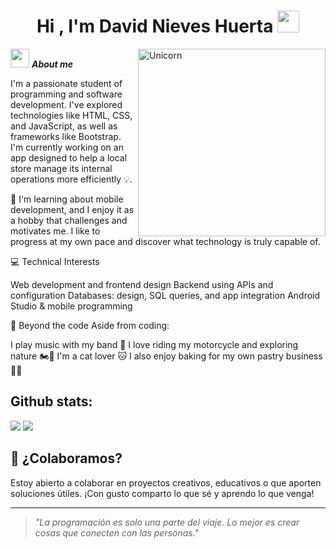 <h1 align="center">Hi , I'm David Nieves Huerta <img src="https://media.giphy.com/media/hvRJCLFzcasrR4ia7z/giphy.gif" width="35"></h1>

<img align="right" width=300px alt="Unicorn" src="https://media3.giphy.com/media/v1.Y2lkPTc5MGI3NjExbHR5ajU5dzAxeGhnb2Y5NnVzdzZwbHVpYjBtMXlveTE2ZGlhdWhkayZlcD12MV9pbnRlcm5hbF9naWZfYnlfaWQmY3Q9Zw/JcJftkNKb7FtVrACIe/giphy.gif" />

 <img src="https://media.giphy.com/media/ObNTw8Uzwy6KQ/giphy.gif" width="30px">&nbsp;***About me***

I'm a passionate student of programming and software development. I've explored technologies like HTML, CSS, and JavaScript, as well as frameworks like Bootstrap.
I'm currently working on an app designed to help a local store manage its internal operations more efficiently 💡.

🧠 I'm learning about mobile development, and I enjoy it as a hobby that challenges and motivates me.
I like to progress at my own pace and discover what technology is truly capable of.

💻 Technical Interests

Web development and frontend design
Backend using APIs and configuration
Databases: design, SQL queries, and app integration
Android Studio & mobile programming

🎵 Beyond the code Aside from coding:

I play music with my band 🎸
I love riding my motorcycle and exploring nature 🏍️🌄
I'm a cat lover 🐱
I also enjoy baking for my own pastry business 🍰🍞

  <h2>Github stats:</h2> 

[![](https://github-readme-stats.vercel.app/api?username=DavidSnow77&show_icons=true&theme=tokyonight&hide_border=true&locale=en)](https://github.com/DavidSnow77)
[![](https://github-readme-streak-stats.herokuapp.com/?user=DavidSnow77&theme=material-palenight)](https://github.com/DavidSnow77)


## 🤝 ¿Colaboramos?
Estoy abierto a colaborar en proyectos creativos, educativos o que aporten soluciones útiles. ¡Con gusto comparto lo que sé y aprendo lo que venga!

---
> *"La programación es solo una parte del viaje. Lo mejor es crear cosas que conecten con las personas."*

